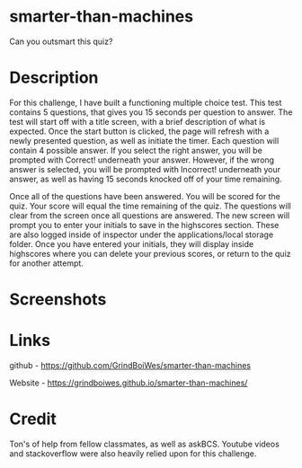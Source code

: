# smarter-than-machines

Can you outsmart this quiz?

# Description 

For this challenge, I have built a functioning multiple choice test. This test contains 5 questions, that gives you 15 seconds per question to answer. The test will start off with a title screen, with a brief description of what is expected. Once the start button is clicked, the page will refresh with a newly presented question, as well as initiate the timer. Each question will contain 4 possible answer. If you select the right answer, you will be prompted with Correct! underneath your answer. However, if the wrong answer is selected, you will be prompted with Incorrect! underneath your answer, as well as having 15 seconds knocked off of your time remaining. 

Once all of the questions have been answered. You will be scored for the quiz. Your score will equal the time remaining of the quiz. The questions will clear from the screen once all questions are answered. The new screen will prompt you to enter your initials to save in the highscores section. These are also logged inside of inspector under the applications/local storage folder. Once you have entered your initials, they will display inside highscores where you can delete your previous scores, or return to the quiz for another attempt. 


# Screenshots






# Links

github - https://github.com/GrindBoiWes/smarter-than-machines

Website - https://grindboiwes.github.io/smarter-than-machines/


# Credit

Ton's of help from fellow classmates, as well as askBCS. Youtube videos and stackoverflow were also heavily relied upon for this challenge.